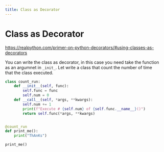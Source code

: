 ```yaml
---
title: Class as Decorator
---
```




# Class as Decorator

https://realpython.com/primer-on-python-decorators/#using-classes-as-decorators


You can write the class as decorator, in this case you need take the function as an argumnet in `_init_`. Let 
write a class that count the number of time that the class executed.

```python
class count_run:
    def __init__(self, func):
        self.func = func
        self.num = 0
    def __call__(self, *args, **kwargs):
        self.num += 1
        print(f"Execute # {self.num} of {self.func.__name__}()")
        return self.func(*args, **kwargs)


@count_run
def print_me():
    print("ThAnKs")

print_me()
```